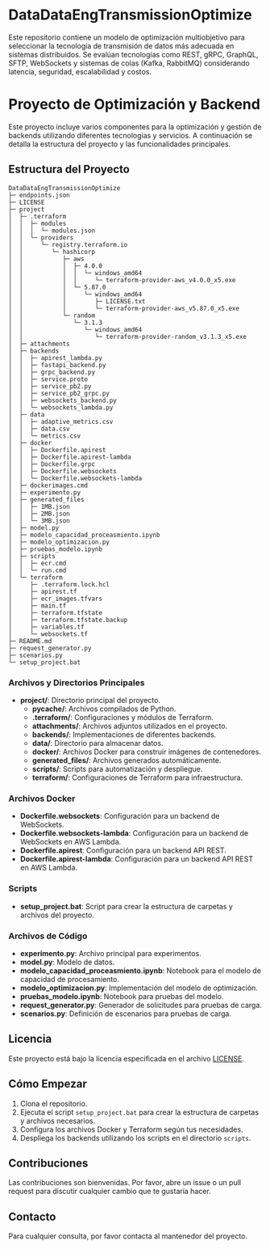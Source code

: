 # DataDataEngTransmissionOptimize
Este repositorio contiene un modelo de optimización multiobjetivo para seleccionar la tecnología de transmisión de datos más adecuada en sistemas distribuidos. Se evalúan tecnologías como REST, gRPC, GraphQL, SFTP, WebSockets y sistemas de colas (Kafka, RabbitMQ) considerando latencia, seguridad, escalabilidad y costos.

# Proyecto de Optimización y Backend

Este proyecto incluye varios componentes para la optimización y gestión de backends utilizando diferentes tecnologías y servicios. A continuación se detalla la estructura del proyecto y las funcionalidades principales.

## Estructura del Proyecto


```
DataDataEngTransmissionOptimize
├─ endpoints.json
├─ LICENSE
├─ project
│  ├─ .terraform
│  │  ├─ modules
│  │  │  └─ modules.json
│  │  └─ providers
│  │     └─ registry.terraform.io
│  │        └─ hashicorp
│  │           ├─ aws
│  │           │  ├─ 4.0.0
│  │           │  │  └─ windows_amd64
│  │           │  │     └─ terraform-provider-aws_v4.0.0_x5.exe
│  │           │  └─ 5.87.0
│  │           │     └─ windows_amd64
│  │           │        ├─ LICENSE.txt
│  │           │        └─ terraform-provider-aws_v5.87.0_x5.exe
│  │           └─ random
│  │              └─ 3.1.3
│  │                 └─ windows_amd64
│  │                    └─ terraform-provider-random_v3.1.3_x5.exe
│  ├─ attachments
│  ├─ backends
│  │  ├─ apirest_lambda.py
│  │  ├─ fastapi_backend.py
│  │  ├─ grpc_backend.py
│  │  ├─ service.proto
│  │  ├─ service_pb2.py
│  │  ├─ service_pb2_grpc.py
│  │  ├─ websockets_backend.py
│  │  └─ websockets_lambda.py
│  ├─ data
│  │  ├─ adaptive_metrics.csv
│  │  ├─ data.csv
│  │  └─ metrics.csv
│  ├─ docker
│  │  ├─ Dockerfile.apirest
│  │  ├─ Dockerfile.apirest-lambda
│  │  ├─ Dockerfile.grpc
│  │  ├─ Dockerfile.websockets
│  │  └─ Dockerfile.websockets-lambda
│  ├─ dockerimages.cmd
│  ├─ experimento.py
│  ├─ generated_files
│  │  ├─ 1MB.json
│  │  ├─ 2MB.json
│  │  └─ 3MB.json
│  ├─ model.py
│  ├─ modelo_capacidad_proceasmiento.ipynb
│  ├─ modelo_optimizacion.py
│  ├─ pruebas_modelo.ipynb
│  ├─ scripts
│  │  ├─ ecr.cmd
│  │  └─ run.cmd
│  └─ terraform
│     ├─ .terraform.lock.hcl
│     ├─ apirest.tf
│     ├─ ecr_images.tfvars
│     ├─ main.tf
│     ├─ terraform.tfstate
│     ├─ terraform.tfstate.backup
│     ├─ variables.tf
│     └─ websockets.tf
├─ README.md
├─ request_generator.py
├─ scenarios.py
└─ setup_project.bat

```

### Archivos y Directorios Principales

- **project/**: Directorio principal del proyecto.
  - **__pycache__/**: Archivos compilados de Python.
  - **.terraform/**: Configuraciones y módulos de Terraform.
  - **attachments/**: Archivos adjuntos utilizados en el proyecto.
  - **backends/**: Implementaciones de diferentes backends.
  - **data/**: Directorio para almacenar datos.
  - **docker/**: Archivos Docker para construir imágenes de contenedores.
  - **generated_files/**: Archivos generados automáticamente.
  - **scripts/**: Scripts para automatización y despliegue.
  - **terraform/**: Configuraciones de Terraform para infraestructura.

### Archivos Docker

- **Dockerfile.websockets**: Configuración para un backend de WebSockets.
- **Dockerfile.websockets-lambda**: Configuración para un backend de WebSockets en AWS Lambda.
- **Dockerfile.apirest**: Configuración para un backend API REST.
- **Dockerfile.apirest-lambda**: Configuración para un backend API REST en AWS Lambda.

### Scripts

- **setup_project.bat**: Script para crear la estructura de carpetas y archivos del proyecto.

### Archivos de Código

- **experimento.py**: Archivo principal para experimentos.
- **model.py**: Modelo de datos.
- **modelo_capacidad_proceasmiento.ipynb**: Notebook para el modelo de capacidad de procesamiento.
- **modelo_optimizacion.py**: Implementación del modelo de optimización.
- **pruebas_modelo.ipynb**: Notebook para pruebas del modelo.
- **request_generator.py**: Generador de solicitudes para pruebas de carga.
- **scenarios.py**: Definición de escenarios para pruebas de carga.

## Licencia

Este proyecto está bajo la licencia especificada en el archivo [LICENSE](LICENSE).

## Cómo Empezar

1. Clona el repositorio.
2. Ejecuta el script `setup_project.bat` para crear la estructura de carpetas y archivos necesarios.
3. Configura los archivos Docker y Terraform según tus necesidades.
4. Despliega los backends utilizando los scripts en el directorio `scripts`.

## Contribuciones

Las contribuciones son bienvenidas. Por favor, abre un issue o un pull request para discutir cualquier cambio que te gustaría hacer.

## Contacto

Para cualquier consulta, por favor contacta al mantenedor del proyecto.
